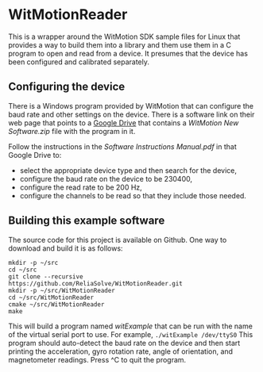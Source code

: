 # WitMotionReader

This is a wrapper around the WitMotion SDK sample files for Linux that provides a way
to build them into a library and them use them in a C program to open and read from a
device. It presumes that the device has been configured and calibrated separately.

## Configuring the device

There is a Windows program provided by WitMotion that can configure the baud rate
and other settings on the device. There is a software link on their web page that
points to a [Google Drive](https://drive.google.com/drive/folders/1TLutidDBd_tDg5aTXgjvkz63OVt5_8ZZ)
that contains a *WitMotion New Software.zip* file with the program in it.

Follow the instructions in the *Software Instructions Manual.pdf* in that Google Drive to:
- select the appropriate device type and then search for the device,
- configure the baud rate on the device to be 230400,
- configure the read rate to be 200 Hz,
- configure the channels to be read so that they include those needed.

## Building this example software

The source code for this project is available on Github. One way to download and build
it is as follows:
```
mkdir -p ~/src
cd ~/src
git clone --recursive https://github.com/ReliaSolve/WitMotionReader.git
mkdir -p ~/src/WitMotionReader
cd ~/src/WitMotionReader
cmake ~/src/WitMotionReader
make
```

This will build a program named *witExample* that can be run with the name of the
virtual serial port to use. For example, `./witExample /dev/ttyS0`
This program should auto-detect the baud rate on the device and then start
printing the acceleration, gyro rotation rate, angle of orientation, and
magnetometer readings. Press ^C to quit the program.

